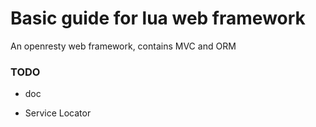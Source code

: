 Basic guide for lua web framework
=================================
An openresty web framework, contains MVC and ORM

### TODO

*   doc

*   Service Locator
